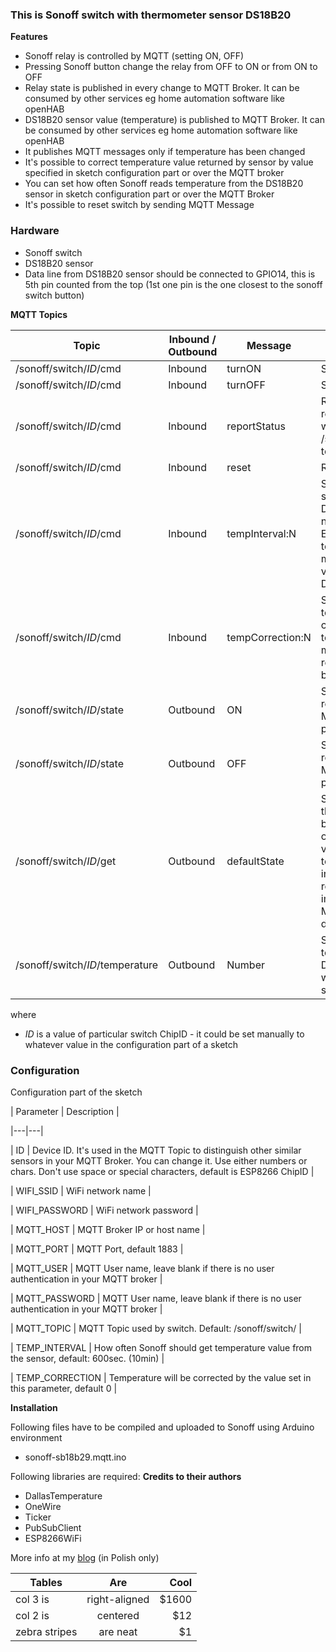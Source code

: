 ### This is Sonoff switch with thermometer sensor DS18B20

**Features**
* Sonoff relay is controlled by MQTT (setting ON, OFF)
* Pressing Sonoff button change the relay from OFF to ON or from ON to OFF
* Relay state is published in every change to MQTT Broker. It can be consumed by other services eg home automation software like openHAB
* DS18B20 sensor value (temperature) is published to MQTT Broker. It can be consumed by other services eg home automation software like openHAB
* It publishes MQTT messages only if temperature has been changed
* It's possible to correct temperature value returned by sensor by value specified in sketch configuration part or over the MQTT broker
* You can set how often Sonoff reads temperature from the DS18B20 sensor in sketch configuration part or over the MQTT Broker
* It's possible to reset switch by sending MQTT Message

### Hardware
* Sonoff switch
* DS18B20 sensor
* Data line from DS18B20 sensor  should be connected to GPIO14, this is 5th pin counted from the top (1st one pin is the one closest to the sonoff switch button)


**MQTT Topics** 

| Topic  | Inbound / Outbound | Message | Description |
|---|---|---|---| 
| /sonoff/switch/*ID*/cmd | Inbound | turnON | Sets relay to ON  | 
| /sonoff/switch/*ID*/cmd | Inbound | turnOFF | Sets relay to OFF | 
| /sonoff/switch/*ID*/cmd | Inbound | reportStatus | Requests state of a relay. Sonoff repays with /sonoff/switch/*ID*/state topic | 
| /sonoff/switch/*ID*/cmd | Inbound | reset |  Resets switch | 
| /sonoff/switch/*ID*/cmd | Inbound | tempInterval:N |  Sets how often Sonoff should read value of DS18B20 sensor. N - number of seconds. Example: tempInterval:60 - means read sesonr value every 1 minute. Default: 10min  | 
| /sonoff/switch/*ID*/cmd | Inbound | tempCorrection:N |  Sets a value of temperature correction. Example tempCorrection:-1.2 - means correct returned temperature by -1.2. Default: 0 | 
| /sonoff/switch/*ID*/state | Outbound | ON | Sonoff  publishes this if relay is set to ON by MQTT or manually by pressing Sonoff button |
| /sonoff/switch/*ID*/state | Outbound | OFF | Sonoff  publishes this if relay is set to OFF by MQTT or manually by pressing Sonoff button |
| /sonoff/switch/*ID*/get | Outbound | defaultState | Sonoff switch sends this message to the broker while booting in order to get default values of the relay, temp.correction and interval of sensor read. If it's not implemented in the MQTT broker then default values are set | 
| /sonoff/switch/*ID*/temperature | Outbound | Number | Sonoff switch sends temperature from DS18B20 sensor if it was changed between subsequent measures | 



where 
*  _ID_ is a value of particular switch ChipID - it could be set manually to whatever value in the configuration part of a sketch


### Configuration
Configuration part of the sketch

| Parameter  | Description |

|---|---|

| ID | Device ID. It's used in the MQTT Topic to distinguish other similar sensors in your MQTT Broker. You can change it. Use either numbers or chars. Don't use space or special characters, default is ESP8266 ChipID |

| WIFI_SSID  | WiFi network name |

| WIFI_PASSWORD   | WiFi network password |

| MQTT_HOST  | MQTT Broker IP or host name |

| MQTT_PORT  | MQTT Port, default 1883 |

| MQTT_USER  | MQTT User name, leave blank if there is no user authentication in your MQTT broker |

| MQTT_PASSWORD  | MQTT User name, leave blank if there is no user authentication in your MQTT broker |

| MQTT_TOPIC  | MQTT Topic used by switch. Default: /sonoff/switch/ |

| TEMP_INTERVAL  | How often Sonoff should get temperature value from the sensor, default: 600sec. (10min) |

| TEMP_CORRECTION   | Temperature will be corrected by the value set in this parameter, default 0 |

**Installation**

Following files have to be compiled and uploaded to Sonoff using Arduino environment
* sonoff-sb18b29.mqtt.ino

Following libraries are required: **Credits to their authors**
* DallasTemperature
* OneWire
* Ticker
* PubSubClient
* ESP8266WiFi


More info at my [blog](http://smart-house.adrian.czabanowski.com/sonoff-mqtt-ds18b20-oprogramowanie/) (in Polish only)


| Tables        | Are           | Cool  |
| ------------- |:-------------:| -----:|
| col 3 is      | right-aligned | $1600 |
| col 2 is      | centered      |   $12 |
| zebra stripes | are neat      |    $1 |
